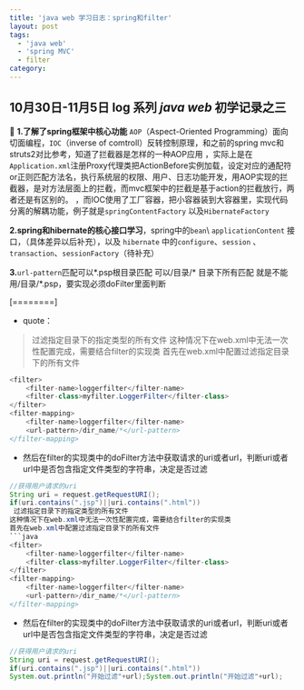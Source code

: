 ```yaml
---
title: 'java web 学习日志：spring和filter'
layout: post
tags:
  - 'java web'
  - 'spring MVC'
  - filter
category: 
---
```

10月30日-11月5日 log 系列
*java web* 初学记录之三
-----------------------
:shower:
**1.了解了spring框架中核心功能**
`AOP`（Aspect-Oriented Programming）面向切面编程，`IOC`（inverse of comtroll）反转控制原理，和之前的spring mvc和struts2对比参考，知道了拦截器是怎样的一种AOP应用
，实际上是在`Application.xml`注册Proxy代理类把ActionBefore实例加载，设定对应的通配符or正则匹配方法名，执行系统层的权限、用户、日志功能开发，用AOP实现的拦截器，是对方法层面上的拦截，而mvc框架中的拦截是基于action的拦截放行，两者还是有区别的。
，而IOC使用了工厂容器，把小容器装到大容器里，实现代码分离的解耦功能，例子就是`springContentFactory` 以及`HibernateFactory`

**2.spring和hibernate的核心接口学习**，spring中的`bean`\ `applicationContent` 接口，（具体差异以后补充），以及 `hibernate` 中的`configure`、`session` 、 `transaction`、`sessionFactory`（待补充）

**3.**`url-pattern`匹配可以*.psp根目录匹配	可以/目录/* 目录下所有匹配
就是不能用/目录/*.psp，要实现必须doFilter里面判断

[========]

- quote：
>   过滤指定目录下的指定类型的所有文件
这种情况下在web.xml中无法一次性配置完成，需要结合filter的实现类
首先在web.xml中配置过滤指定目录下的所有文件
```java
<filter>
    <filter-name>loggerfilter</filter-name>
    <filter-class>myfilter.LoggerFilter</filter-class>
</filter>
<filter-mapping>
    <filter-name>loggerfilter</filter-name>
    <url-pattern>/dir_name/*</url-pattern>
</filter-mapping>
```
- 然后在filter的实现类中的doFilter方法中获取请求的uri或者url，判断uri或者url中是否包含指定文件类型的字符串，决定是否过滤
```java
//获得用户请求的uri
String uri = request.getRequestURI();
if(uri.contains(".jsp")||uri.contains(".html"))
 过滤指定目录下的指定类型的所有文件
这种情况下在web.xml中无法一次性配置完成，需要结合filter的实现类
首先在web.xml中配置过滤指定目录下的所有文件
```java
<filter>
    <filter-name>loggerfilter</filter-name>
    <filter-class>myfilter.LoggerFilter</filter-class>
</filter>
<filter-mapping>
    <filter-name>loggerfilter</filter-name>
    <url-pattern>/dir_name/*</url-pattern>
</filter-mapping>
```
- 然后在filter的实现类中的doFilter方法中获取请求的uri或者url，判断uri或者url中是否包含指定文件类型的字符串，决定是否过滤
```java
//获得用户请求的uri
String uri = request.getRequestURI();
if(uri.contains(".jsp")||uri.contains(".html"))
System.out.println("开始过滤"+url);System.out.println("开始过滤"+url);
```


